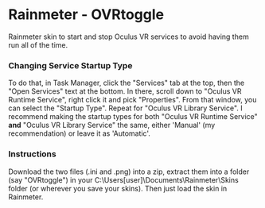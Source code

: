 # Rainmeter - OVRtoggle
Rainmeter skin to start and stop Oculus VR services to avoid having them run all of the time. 

### Changing Service Startup Type
To do that, in Task Manager, click the "Services" tab at the top, then the "Open Services" text at the bottom.  In there, scroll down to "Oculus VR Runtime Service", right click it and pick "Properties".  From that window, you can select the "Startup Type".  Repeat for "Oculus VR Library Service".  I recommend making the startup types for both "Oculus VR Runtime Service" **and** "Oculus VR Library Service" the same, either 'Manual' (my recommendation) or leave it as 'Automatic'.

### Instructions
Download the two files (.ini and .png) into a zip, extract them into a folder (say "OVRtoggle") in your C:\Users\[user]\Documents\Rainmeter\Skins folder (or wherever you save your skins).  Then just load the skin in Rainmeter.
